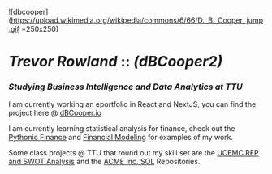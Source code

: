 <!--
**dBCooper2/dBCooper2** is a ✨ _special_ ✨ repository because its `README.md` (this file) appears on your GitHub profile.

Here are some ideas to get you started:

- 🔭 I’m currently working on ...
- 🌱 I’m currently learning ...
- 👯 I’m looking to collaborate on ...
- 🤔 I’m looking for help with ...
- 💬 Ask me about ...
- 📫 How to reach me: ...
- 😄 Pronouns: ...
- ⚡ Fun fact: ...
-->

![dbcooper](https://upload.wikimedia.org/wikipedia/commons/6/66/D._B._Cooper_jump.gif =250x250)

# _Trevor Rowland_ :: _(dBCooper2)_

### _Studying Business Intelligence and Data Analytics at TTU_

I am currently working an eportfolio in React and NextJS, you can find the project here @ [dBCooper.io]()

I am currently learning statistical analysis for finance, check out the [Pythonic Finance](https://github.com/dBCooper2/pythonic-finance) and [Financial Modeling](https://github.com/dBCooper2/financial-modeling) for examples of my work.

Some class projects @ TTU that round out my skill set are the [UCEMC RFP and SWOT Analysis](https://github.com/dBCooper2/UCEMC-RFP-and-SWOT-Analysis) and the [ACME Inc. SQL](https://github.com/dBCooper2/ACME_INC_SQL) Repositories.
